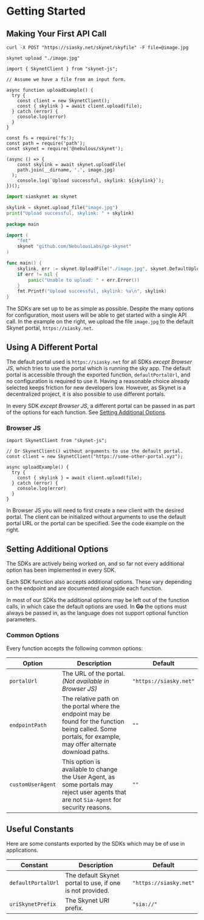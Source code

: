 # Getting Started

## Making Your First API Call

```shell--curl
curl -X POST "https://siasky.net/skynet/skyfile" -F file=@image.jpg
```

```shell--cli
skynet upload "./image.jpg"
```

```javascript--browser
import { SkynetClient } from "skynet-js";

// Assume we have a file from an input form.

async function uploadExample() {
  try {
    const client = new SkynetClient();
    const { skylink } = await client.upload(file);
  } catch (error) {
    console.log(error)
  }
}
```

```javascript--node
const fs = require('fs');
const path = require('path');
const skynet = require('@nebulous/skynet');

(async () => {
	const skylink = await skynet.uploadFile(
    path.join(__dirname, '.', image.jpg)
  );
	console.log(`Upload successful, skylink: ${skylink}`);
})();
```

```python
import siaskynet as skynet

skylink = skynet.upload_file("image.jpg")
print("Upload successful, skylink: " + skylink)
```

```go
package main

import (
	"fmt"
	skynet "github.com/NebulousLabs/go-skynet"
)

func main() {
	skylink, err := skynet.UploadFile("./image.jpg", skynet.DefaultUploadOptions)
	if err != nil {
		panic("Unable to upload: " + err.Error())
	}
	fmt.Printf("Upload successful, skylink: %v\n", skylink)
}
```

The SDKs are set up to be as simple as possible. Despite the many options for
configuration, most users will be able to get started with a single API call. In
the example on the right, we upload the file `image.jpg` to the default Skynet
portal, `https://siasky.net`.

## Using A Different Portal

The default portal used is `https://siasky.net` for all SDKs *except Browser
JS*, which tries to use the portal which is running the sky app. The default
portal is accessible through the exported function, `defaultPortalUrl`, and no
configuration is required to use it. Having a reasonable choice already selected
keeps friction for new developers low. However, as Skynet is a decentralized
project, it is also possible to use different portals.

In every SDK *except Browser JS*, a different portal can be passed in as part of
the options for each function. See [Setting Additional
Options](.#setting-additional-options).

### Browser JS

```javascript--browser
import SkynetClient from "skynet-js";

// Or SkynetClient() without arguments to use the default portal.
const client = new SkynetClient("https://some-other-portal.xyz");

async uploadExample() {
  try {
    const { skylink } = await client.upload(file);
  } catch (error) {
    console.log(error)
  }
}
```

In Browser JS you will need to first create a new client with the desired
portal. The client can be initialized without arguments to use the default
portal URL or the portal can be specified. See the code example on the right.

## Setting Additional Options

<aside class="warning">
The SDKs are actively being worked on, and so far not every additional option
has been implemented in every SDK.
</aside>

Each SDK function also accepts additional options. These vary depending on the
endpoint and are documented alongside each function.

<aside class="notice">
In most of our SDKs the additional options may be left out of the function
calls, in which case the default options are used. In <b>Go</b> the options must
always be passed in, as the language does not support optional function
parameters.
</aside>

### Common Options

Every function accepts the following common options:

Option | Description | Default
------ | ----------- | -------
`portalUrl` | The URL of the portal. *(Not available in Browser JS)* | `"https://siasky.net"`
`endpointPath` | The relative path on the portal where the endpoint may be found for the function being called. Some portals, for example, may offer alternate download paths. | `""`
`customUserAgent` | This option is available to change the User Agent, as some portals may reject user agents that are not `Sia-Agent` for security reasons. | `""`

## Useful Constants

Here are some constants exported by the SDKs which may be of use in applications.

Constant | Description | Default
-------- | ----------- | -------
`defaultPortalUrl` | The default Skynet portal to use, if one is not provided. | `"https://siasky.net"`
`uriSkynetPrefix` | The Skynet URI prefix. | `"sia://"`
